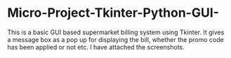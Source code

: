 # Micro-Project-Tkinter-Python-GUI-
This is a basic GUI based supermarket billing system using Tkinter.
It gives a message box as a pop up for displaying the bill, whether the promo code has been applied or not etc.
I have attached the screenshots.
